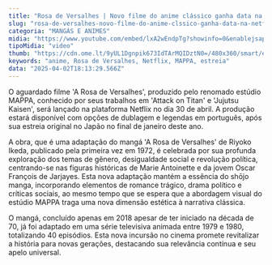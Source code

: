 ```yaml
---
title: "Rosa de Versalhes | Novo filme do anime clássico ganha data na Netflix"
slug: "rosa-de-versalhes-novo-filme-do-anime-clssico-ganha-data-na-netflix"
categoria: "MANGÁS E ANIMES"
midia: "https://www.youtube.com/embed/lxA2wEndpTg?showinfo=0&enablejsapi=1"
tipoMidia: "video"
thumb: "https://cdn.ome.lt/9yUL1Dgnpik673IdTArMQIDztN0=/480x360/smart/extras/conteudos/01_o5OvD8L.jpg"
keywords: "anime, Rosa de Versalhes, Netflix, MAPPA, estreia"
data: "2025-04-02T18:13:29.566Z"
---
```


O aguardado filme 'A Rosa de Versalhes', produzido pelo renomado estúdio MAPPA, conhecido por seus trabalhos em 'Attack on Titan' e 'Jujutsu Kaisen', será lançado na plataforma Netflix no dia 30 de abril. A produção estará disponível com opções de dublagem e legendas em português, após sua estreia original no Japão no final de janeiro deste ano.

A obra, que é uma adaptação do mangá 'A Rosa de Versalhes' de Riyoko Ikeda, publicado pela primeira vez em 1972, é celebrada por sua profunda exploração dos temas de gênero, desigualdade social e revolução política, centrando-se nas figuras históricas de Marie Antoinette e da jovem Oscar François de Jarjayes. Esta nova adaptação mantém a essência do shōjo manga, incorporando elementos de romance trágico, drama político e críticas sociais, ao mesmo tempo que se espera que a abordagem visual do estúdio MAPPA traga uma nova dimensão estética à narrativa clássica.

O mangá, concluído apenas em 2018 apesar de ter iniciado na década de 70, já foi adaptado em uma série televisiva animada entre 1979 e 1980, totalizando 40 episódios. Esta nova incursão no cinema promete revitalizar a história para novas gerações, destacando sua relevância contínua e seu apelo universal.